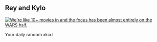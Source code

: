 ## Rey and Kylo
[![We're like 10+ movies in and the focus has been almost entirely on the WARS half.](https://imgs.xkcd.com/comics/rey_and_kylo.png)](https://xkcd.com/2229/ "We're like 10+ movies in and the focus has been almost entirely on the WARS half.")

Your daily random xkcd
